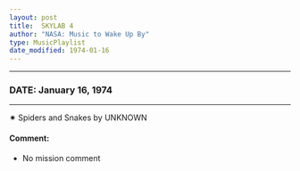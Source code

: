 ```yaml
---
layout: post
title:  SKYLAB 4
author: "NASA: Music to Wake Up By"
type: MusicPlaylist
date_modified: 1974-01-16
---
```


----
### DATE: January 16, 1974
----
✷ Spiders and  Snakes by UNKNOWN

#### Comment:
* No mission comment
